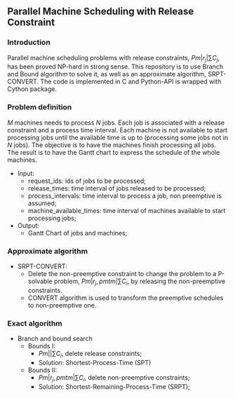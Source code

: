 ## Parallel Machine Scheduling with Release Constraint
### Introduction

Parallel machine scheduling problems with release constraints, $Pm|r_j|\sum C_j$, has been proved NP-hard in strong sense. This repository is to use Branch and Bound algorithm to solve it, as well as an approximate algorithm, SRPT-CONVERT. The code is implemented in C and Python-API is wrapped with Cython package.

### Problem definition

$M$ machines needs to process $N$ jobs. Each job is associated with a release constraint and a process time interval. Each machine is not available to start processing jobs until the available time is up to (processing some jobs not in $N$ jobs). The objective is to have the machines finish processing all jobs. The result is to have the Gantt chart to express the schedule of the whole machines. 

- Input: 
  - request_ids: ids of jobs to be processed;
  - release_times: time interval of jobs released to be processed;
  - process_intervals: time interval to process a job, non preemptive is assumed;
  - machine_available_times: time interval of machines available to start processing jobs;
- Output:
  - Gantt Chart of jobs and machines;

### Approximate algorithm

- SRPT-CONVERT:
  - Delete the non-preemptive constraint to change the problem to a P-solvable problem, $Pm|r_j, pmtm|\sum C_i$, by releasing the non-preemptive constraints.
  - CONVERT algorithm is used to transform the preemptive schedules to non-preemptive one.

### Exact algorithm

- Branch and bound search
  - Bounds I:
    -  $Pm||\sum C_i$, delete release constraints;
    - Solution: Shortest-Process-Time (SPT)
  - Bounds II:
    - $Pm|r_j, pmtm|\sum C_i$, delete non-preemptive constraints;
    - Solution: Shortest-Remaining-Process-Time (SRPT);